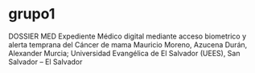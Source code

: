 # grupo1
DOSSIER MED
Expediente Médico digital mediante acceso  biometrico  y alerta  temprana  del Cáncer de mama
 Mauricio Moreno, Azucena Durán,  Alexander Murcia; Universidad Evangélica de El Salvador (UEES), San Salvador – El Salvador
